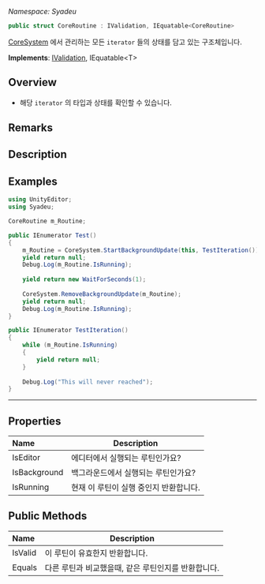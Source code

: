 _Namespace: Syadeu_

```csharp
public struct CoreRoutine : IValidation, IEquatable<CoreRoutine>
```

[CoreSystem](https://github.com/Syadeu/CoreSystem/wiki/CoreSystem) 에서 관리하는 모든 `iterator` 들의 상태를 담고 있는 구조체입니다.

**Implements**: [IValidation](https://github.com/Syadeu/CoreSystem/wiki/IValidation), IEquatable\<T>

## Overview

* 해당 `iterator` 의 타입과 상태를 확인할 수 있습니다.

## Remarks

## Description

## Examples

```c#
using UnityEditor;
using Syadeu;

CoreRoutine m_Routine;

public IEnumerator Test()
{
	m_Routine = CoreSystem.StartBackgroundUpdate(this, TestIteration());
    yield return null;
    Debug.Log(m_Routine.IsRunning);
    
    yield return new WaitForSeconds(1);
    
    CoreSystem.RemoveBackgroundUpdate(m_Routine);
    yield return null;
    Debug.Log(m_Routine.IsRunning);
}

public IEnumerator TestIteration()
{
    while (m_Routine.IsRunning)
    {
        yield return null;
    }
    
    Debug.Log("This will never reached");
}
```



------

## Properties

| Name         | Description                            |
| :----------- | -------------------------------------- |
| IsEditor     | 에디터에서 실행되는 루틴인가요?        |
| IsBackground | 백그라운드에서 실행되는 루틴인가요?    |
| IsRunning    | 현재 이 루틴이 실행 중인지 반환합니다. |



## Public Methods

| Name    | Description                                         |
| :------ | --------------------------------------------------- |
| IsValid | 이 루틴이 유효한지 반환합니다.                      |
| Equals  | 다른 루틴과 비교했을때, 같은 루틴인지를 반환합니다. |

